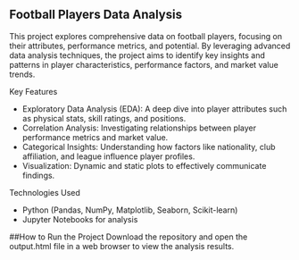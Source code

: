 ## Football Players Data Analysis

This project explores comprehensive data on football players, focusing on their attributes, performance metrics, and potential. By leveraging advanced data analysis techniques, the project aims to identify key insights and patterns in player characteristics, performance factors, and market value trends.

Key Features
- Exploratory Data Analysis (EDA): A deep dive into player attributes such as physical stats, skill ratings, and positions.
- Correlation Analysis: Investigating relationships between player performance metrics and market value.
- Categorical Insights: Understanding how factors like nationality, club affiliation, and league influence player profiles.
- Visualization: Dynamic and static plots to effectively communicate findings.

Technologies Used
- Python (Pandas, NumPy, Matplotlib, Seaborn, Scikit-learn)
- Jupyter Notebooks for analysis

##How to Run the Project
Download the repository and open the output.html file in a web browser to view the analysis results.
